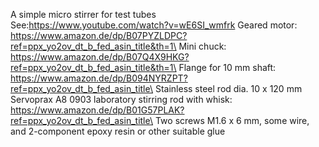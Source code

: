 A simple micro stirrer for test tubes\
See:https://www.youtube.com/watch?v=wE6SI_wmfrk
Geared motor: https://www.amazon.de/dp/B07PYZLDPC?ref=ppx_yo2ov_dt_b_fed_asin_title&th=1\
Mini chuck: https://www.amazon.de/dp/B07Q4X9HKG?ref=ppx_yo2ov_dt_b_fed_asin_title&th=1\
Flange for 10 mm shaft: https://www.amazon.de/dp/B094NYRZPT?ref=ppx_yo2ov_dt_b_fed_asin_title\
Stainless steel rod dia. 10 x 120 mm\
Servoprax A8 0903 laboratory stirring rod with whisk: https://www.amazon.de/dp/B01G57PLAK?ref=ppx_yo2ov_dt_b_fed_asin_title\
Two screws M1.6 x 6 mm, some wire, and 2-component epoxy resin or other suitable glue
